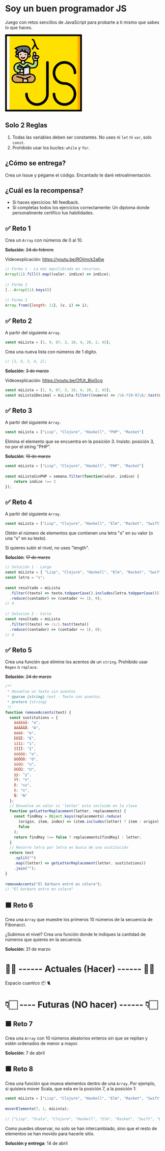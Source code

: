 # Soy un buen programador JS

Juego con retos sencillos de JavaScript para probarte a ti mismo que sabes lo que haces.

<img src="logo.png" width="250">

## Solo 2 Reglas

1. Todas las variables deben ser constantes. No uses ni `let` ni `var`, solo `const`.
2. Prohibido usar los bucles: `while` y `for`.

## ¿Cómo se entrega?

Crea un Issue y pégame el código. Encantado te daré retroalimentación.

## ¿Cuál es la recompensa?

- Si haces ejercicios: Mi feedback.
- Si completas todos los ejercicios correctamente: Un diploma donde personalmente certifico tus habilidades.

## ✅ Reto 1

Crea un `Array` con números de 0 al 10.

**Solución**: ~~24 de febrero~~ 

Videoexplicación: https://youtu.be/ROijmck2a6w

```javascript
// Forma 1 - La más equilibrada en recursos.
Array(11).fill().map((valor, indice) => indice);

// Forma 2
[...Array(11).keys()]

// Forma 3
Array.from({length: 11}, (v, i) => i);
```

## ✅ Reto 2

A partir del siguiente `Array`.

```javascript
const miLista = [1, 9, 87, 3, 10, 4, 20, 2, 45];
```

Crea una nueva lista con números de 1 digito.

```javascript
// [1, 9, 3, 4, 2];
```

**Solución**: ~~3 de marzo~~ 

Videoexplicación: https://youtu.be/OfUt_BjoGcg

```javascript
const miLista = [1, 9, 87, 3, 10, 4, 20, 2, 45];
const miLista1Decimal = miLista.filter((numero) => /\b-?[0-9]\b/.test(numero));
```

## ✅ Reto 3

A partir del siguiente `Array`.

```javascript
const miLista = ["Lisp", "Clojure", "Haskell", "PHP", "Racket"]
```

Elimina el elemento que se encuentra en la posición 3. Insisto: posición 3, no por el string "PHP".

**Solución**: ~~10 de marzo~~

```javascript
const miLista = ["Lisp", "Clojure", "Haskell", "PHP", "Racket"]

const miListaSinPHP = semana.filter(function(valor, indice) {
    return indice !== 3
});
```

## ✅ Reto 4

A partir del siguiente `Array`.

```javascript
const miLista = ["Lisp", "Clojure", "Haskell", "Elm", "Racket", "Swift", "Erlang", "Scala"]
```

Obtén el número de elementos que contienen una letra "s" en su valor (o una "s" en su texto).

Si quieres subir el nivel, no uses "length".

**Solución**: ~~17 de marzo~~

```javascript
// Solución 1 - Larga
const miLista = [ "Lisp", "Clojure", "Haskell", "Elm", "Racket", "Swift", "Erlang", "Scala" ];
const letra = "s";

const resultado = miLista
  .filter((texto) => texto.toUpperCase().includes(letra.toUpperCase()))
  .reduce((contador) => (contador += 1), 0);
// 4

// Solucion 2 - Corta
const resultado = miLista
  .filter((texto) => /s/i.test(texto))
  .reduce((contador) => (contador += 1), 0);
// 4
```

## ✅ Reto 5

Crea una función que elimine los acentos de un `string`. Prohibido usar `Regex` o `replace`.

**Solución**: ~~24 de marzo~~

``` javascript
/**
 * Devuelve un texto sin acentos
 * @param {string} text - Texto con acentos.
 * @return {string}
 */
function removeAccents(text) {
  const sustitutions = {
    àáâãäå: "a",
    ÀÁÂÃÄÅ: "A",
    èéêë: "e",
    ÈÉÊË: "E",
    ìíîï: "i",
    ÌÍÎÏ: "I",
    òóôõö: "o",
    ÒÓÔÕÖ: "O",
    ùúûü: "u",
    ÙÚÛÜ: "U",
    ýÿ: "y",
    ÝŸ: "Y",
    ß: "ss",
    ñ: "n",
    Ñ: "N"
  };
  // Devuelve un valor si 'letter' esta incluido en la clave
  function getLetterReplacement(letter, replacements) {
    const findKey = Object.keys(replacements).reduce(
      (origin, item, index) => (item.includes(letter) ? item : origin),
      false
    );
    return findKey !== false ? replacements[findKey] : letter;
  }
  // Recorre letra por letra en busca de una sustitución
  return text
    .split("")
    .map((letter) => getLetterReplacement(letter, sustitutions))
    .join("");
}

removeAccents("El bárbaro entró en cólera");
// "El barbaro entro en colera"
```

## 🟩 Reto 6

Crea una `Array` que muestre los primeros 10 números de la secuencia de Fibonacci.

¿Subimos el nivel? Crea una función donde le indiques la cantidad de números que quieres en la secuencia.

**Solución**: 31 de marzo

# ☝🏻 ------ Actuales (Hacer) ------ ☝🏻

Espacio cuantico 📦 🐈

# 👇🏻 ---- Futuras (NO hacer) ------ 👇🏻

## 🟩 Reto 7

Crea una `Array` con 10 números aleatorios enteros sin que se repitan y estén ordenados de menor a mayor.

**Solución**: 7 de abril

## 🟩 Reto 8

Crea una función que mueva elementos dentro de una `Array`. Por ejemplo, si quisiera mover Scala, que esta en la posición 7, a la posición 1: 

``` javascript
const miLista = ["Lisp", "Clojure", "Haskell", "Elm", "Racket", "Swift", "Erlang", "Scala"]

moverElemento(7, 1, miLista);

// ["Lisp", "Scala", "Clojure", "Haskell", "Elm", "Racket", "Swift", "Erlang"]

```

Como puedes observar, no solo se han intercambiado, sino que el resto de elementos se han movido para hacerle sitio.

**Solución y entrega**: 14 de abril
